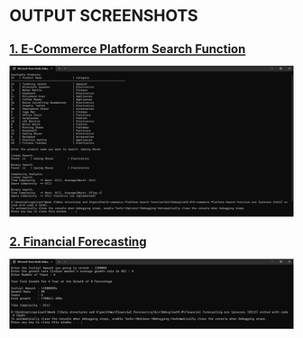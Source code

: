 # OUTPUT SCREENSHOTS
## [1. E-Commerce Platform Search Function](./E-commerce%20Platform%20Search%20Function)
![Output](./E-commerce%20Platform%20Search%20Function/output/output.png)

## [2. Financial Forecasting](./Financial%20Forecasting/)
![Output](./Financial%20Forecasting/Output/output.png)